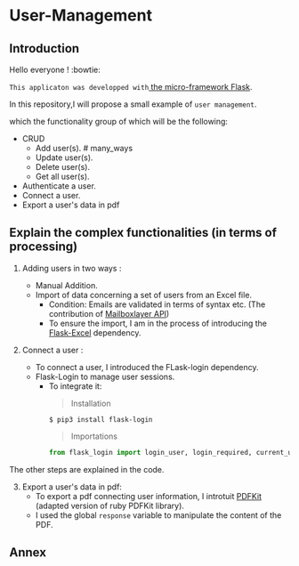 # User-Management
## Introduction

Hello everyone ! :bowtie: 


`This applicaton was developped with`[ the micro-framework Flask](https://flask.palletsprojects.com/en/1.1.x/).

In this repository,I will propose a small example of `user management`.

which the functionality group of which will be the following:

- CRUD
  - Add user(s). # many_ways 
  - Update user(s).
  - Delete user(s).
  - Get all user(s).
- Authenticate a user.
- Connect a user.
- Export a user's data in pdf

## Explain the complex functionalities (in terms of processing)

1. Adding users in two ways :
   - Manual Addition.
   - Import of data concerning a set of users from an Excel file.
     - Condition: Emails are validated in terms of syntax etc. (The contribution of [Mailboxlayer API](https://mailboxlayer.com/documentation))
     - To ensure the import, I am in the process of introducing the [Flask-Excel](http://flask.pyexcel.org/en/latest/) dependency.
   
   
2. Connect a user :
   - To connect a user, I introduced the FLask-login dependency.
   - Flask-Login to manage user sessions.
        - To integrate it: 
          > Installation
          >
          ```
          $ pip3 install flask-login
          ```
          > Importations
          >
          ```python
          from flask_login import login_user, login_required, current_user
          ```
         
The other steps are explained in the code.
        
        
3. Export a user's data in pdf:
   - To export a pdf connecting user information, I introtuit [PDFKit](https://pypi.org/project/pdfkit/) (adapted version of ruby PDFKit library).
   - I used the global `response` variable to manipulate the content of the PDF.
   
## Annex

